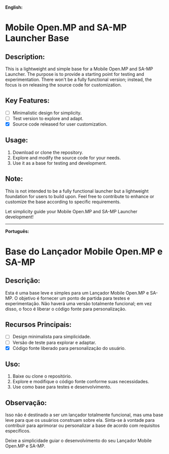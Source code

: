 **English:**
# Mobile Open.MP and SA-MP Launcher Base

## Description:
This is a lightweight and simple base for a Mobile Open.MP and SA-MP Launcher. The purpose is to provide a starting point for testing and experimentation. There won't be a fully functional version; instead, the focus is on releasing the source code for customization.

## Key Features:
- [ ] Minimalistic design for simplicity.
- [ ] Test version to explore and adapt.
- [x] Source code released for user customization.

## Usage:
1. Download or clone the repository. 
2. Explore and modify the source code for your needs.
3. Use it as a base for testing and development.

## Note:
This is not intended to be a fully functional launcher but a lightweight foundation for users to build upon. Feel free to contribute to enhance or customize the base according to specific requirements.

Let simplicity guide your Mobile Open.MP and SA-MP Launcher development!

---

**Português:**
# Base do Lançador Mobile Open.MP e SA-MP

## Descrição:
Esta é uma base leve e simples para um Lançador Mobile Open.MP e SA-MP. O objetivo é fornecer um ponto de partida para testes e experimentação. Não haverá uma versão totalmente funcional; em vez disso, o foco é liberar o código fonte para personalização.

## Recursos Principais:
- [ ] Design minimalista para simplicidade.
- [ ] Versão de teste para explorar e adaptar.
- [x] Código fonte liberado para personalização do usuário.

## Uso:
1. Baixe ou clone o repositório.
2. Explore e modifique o código fonte conforme suas necessidades.
3. Use como base para testes e desenvolvimento.

## Observação:
Isso não é destinado a ser um lançador totalmente funcional, mas uma base leve para que os usuários construam sobre ela. Sinta-se à vontade para contribuir para aprimorar ou personalizar a base de acordo com requisitos específicos.

Deixe a simplicidade guiar o desenvolvimento do seu Lançador Mobile Open.MP e SA-MP.
